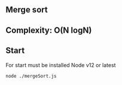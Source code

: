 ## Merge sort

<h2>Complexity: O(N logN)</h2>

## Start
For start must be installed Node v12 or latest

```
node ./mergeSort.js
```